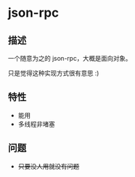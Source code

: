 # json-rpc
## 描述
一个随意为之的 json-rpc，大概是面向对象。

只是觉得这种实现方式很有意思 :)

## 特性
- 能用
- 多线程非堵塞

## 问题
- ~~只要没人用就没有问题~~
